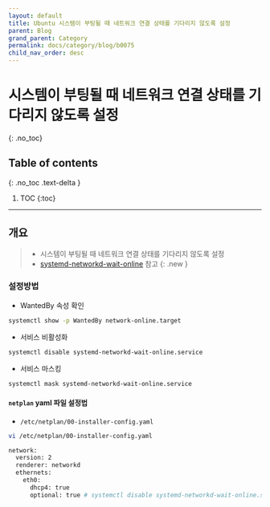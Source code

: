 ```yaml
---
layout: default
title: Ubuntu 시스템이 부팅될 때 네트워크 연결 상태를 기다리지 않도록 설정
parent: Blog
grand_parent: Category
permalink: docs/category/blog/b0075
child_nav_order: desc
---
```

# 시스템이 부팅될 때 네트워크 연결 상태를 기다리지 않도록 설정
{: .no_toc}

## Table of contents
{: .no_toc .text-delta }

1. TOC
{:toc}

---
## 개요

> - 시스템이 부팅될 때 네트워크 연결 상태를 기다리지 않도록 설정
> - [systemd-networkd-wait-online](https://www.freedesktop.org/software/systemd/man/systemd-networkd-wait-online.service.html) 참고 
{: .new }

### 설정방법

- WantedBy 속성 확인

```bash
systemctl show -p WantedBy network-online.target
```

- 서비스 비활성화

```bash
systemctl disable systemd-networkd-wait-online.service
```

- 서비스 마스킹

```bash
systemctl mask systemd-networkd-wait-online.service
```

#### `netplan` yaml 파일 설정법

- `/etc/netplan/00-installer-config.yaml`

```bash
vi /etc/netplan/00-installer-config.yaml

network:
  version: 2
  renderer: networkd
  ethernets:
    eth0:
      dhcp4: true
      optional: true # systemctl disable systemd-networkd-wait-online.service
```
